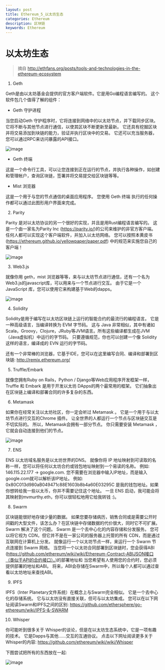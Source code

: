 ```yaml
---
layout: post
title: Ethereum_5_以太坊生态
categories: Ethereum
description: 区块链
keywords: Ethereum
---
```



# 以太坊生态
> 摘自 http://ethfans.org/posts/tools-and-technologies-in-the-ethereum-ecosystem

1. Geth

Geth是由以太坊基金会提供的官方客户端软件。它是用Go编程语言编写的。 这个软件包几个值得了解的组件：

- Geth 守护进程

当您启动Geth 守护程序时，它将连接到网络中的以太坊节点，并下载同步区块。 它将不断与其他节点进行通信，以使其区块不断更新至最新。 它还具有挖掘区块并将交易添加到块链的能力，验证并执行区块中的交易。 它还可以充当服务器，您可以通过RPC来访问暴露的API接口。

![image](http://note.youdao.com/yws/public/resource/782c672e0460504523345c9301875789/xmlnote/4C6FDD2340154E2E86205F1C93E3060C/947)

- Geth 终端

这是一个命令行工具，可以让您连接到正在运行的节点，并执行各种操作，如创建和管理帐户，查询区块链，签署并将交易提交给区块链等等。

- Mist 浏览器 

这是一个用于与您的节点通信的桌面应用程序。 您使用 Geth 终端 执行的任何操作都可以通过此图形用户界面来完成。


2. Parity

Parity 是对以太坊协议的另一个很好的实现，并且是用Rust编程语言编写的。 这是一个由一家名为Parity Inc (https://parity.io/)的公司来维护的非官方客户端。任何人都可以实现这个客户端软件，并加入以太坊网络。 您可以按照本黄皮书 (https://ethereum.github.io/yellowpaper/paper.pdf) 中的规范来实施您自己的客户端！

![image](http://note.youdao.com/yws/public/resource/782c672e0460504523345c9301875789/xmlnote/B9FCEC08B8114FCE9F45FEDF1B47A728/959)

3. Web3.js

就像你用 geth，mist 浏览器等等，来与以太坊节点进行通信，还有一个名为Web3.js的javascript库，可以用来与一个节点进行交互。 由于它是一个 JavaScript 库，您可以使用它来构建基于Web的dapps。

![image](http://note.youdao.com/yws/public/resource/782c672e0460504523345c9301875789/xmlnote/278F6E2362374703B4E4D265B48D6B02/968)

4. Solidity

Solidity是用于编写在以太坊区块链上运行的智能合约的最流行的编程语言。 它是一种高级语言，当编译转换为 EVM 字节码。 这与 Java 非常相似，其中有诸如 Scala，Groovy，Clojure，JRuby等JVM语言。所有这些编译都生成在JVM（Java虚拟机）中运行的字节码。 只要遵循规范，你也可以创建一个像 Solidity 这样的语言，编译成的 EVN 运行的字节码。

还有一个非常棒的浏览器，它基于IDE，您可以在这里编写合同、编译和部署到区块链: http://remix.ethereum.org/

5. Truffle/Embark

就像您拥有Ruby on Rails，Python / Django等Web应用程序开发框架一样，Truffle 和 Embark 是用于开发以太坊 DApps的两个最常用的框架。 它们抽象出在区块链上编译和部署合同的许多复杂的东西。

6. Metamask

如果你在经常关注以太坊社区，你一定会听过 Metamask 。 它是一个用于与以太坊节点进行交互的Chrome 插件。 让全世界的人都运行一个节点与区块链交互是不切实际的。 所以，Metamask会拥有一部分节点。 你只需要安装 Metamask ，它就会自动连接到他们的节点。

![image](http://note.youdao.com/yws/public/resource/782c672e0460504523345c9301875789/xmlnote/DCC680C8C0B0417A9B21B8CB69F72C1D/970)

7. ENS

ENS 以太坊域名服务是以太坊世界的DNS。 就像你将 IP 地址映射到可读取的名称一样，您可以将任何以太坊合约或钱包地址映射到一个易读的名称。
例如: 146.115.22.177 → google.com. 您不需要在浏览器中输入IP地址，而是输入google.com就可以解析该IP地址。
例如: 0x80C013d980aB049471c88E1603b8b4a60E03295C 是我的钱包地址。如果你想转给我一些以太币，你并不需要记住这个地址。 一旦 ENS 启动，我可能会将其映射到mvmurthy.eth，你可以很轻松地用它给我转钱 :)。

8. Swarm

区块链能很好地存储少量的数据。 如果您要存储病历，销售合同或是需要公开时间戳的大型文件，该怎么办？在区块链中存储数据的代价很大，同时它不可扩展。 Swarm 解决了这个问题。 Swarm 是一个去中心化的内容存储和分发服务。 您可以将它视为 CDN，但它并不是在一家公司的服务器上托管的所有 CDN，而是通过互联网在计算机上分发。 就像运行一个以太坊节点一样，来运行一个 Swarm 节点连接到 Swarm 网络。
当您将一个以太坊合同部署到区块链时，您会获得ABI (https://github.com/ethereum/wiki/wiki/Ethereum-Contract-ABIJSON接口（类似于API的合约接口）。)的部署地址和 当您希望有人使用您的合约时，您必须提供部署的地址和ABI。 将来，ABI会存储在Swarm中，所以每个人都可以通过查看以太坊地址来查找ABI。

9. IPFS

IPFS（Inter Planetary文件系统）在概念上与Swarm完全相似。 它是一个去中心化的存储系统。 它与以太坊没有直接关联，但可与以太坊集成。
您可以在以下网址阅读Swarm和IPFS之间的区别: https://github.com/ethersphere/go-ethereum/wiki/IPFS-&-SWARM

10. Whisper

你可能听到很多关于 Whisper的谈论，但是在以太坊生态系统中，它是一项有趣的技术。 它是Dapps与其他......交互的互通协议。 点击以下网址阅读更多关于Whisper的内容: https://github.com/ethereum/wiki/wiki/Whisper


下图尝试把所有的东西放在一起:

![image](http://note.youdao.com/yws/public/resource/782c672e0460504523345c9301875789/xmlnote/29398AC697D146D1AC1CE0CC1A3D195C/972)